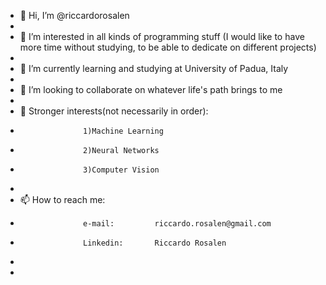 - 👋 Hi, I’m @riccardorosalen
- 
- 👀 I’m interested in all kinds of programming stuff (I would like to have more time without studying, to be able to dedicate on different projects)
- 
- 🌱 I’m currently learning and studying at University of Padua, Italy
- 
- 💞️ I’m looking to collaborate on whatever life's path brings to me 
-
- 🦾 Stronger interests(not necessarily in order): 
- 					1)Machine Learning
- 					2)Neural Networks
- 					3)Computer Vision
-
- 📫 How to reach me:
- 					e-mail: 		riccardo.rosalen@gmail.com
- 					Linkedin: 		Riccardo Rosalen
- 					
- 					

<!---
riccardorosalen/riccardorosalen is a ✨ special ✨ repository because its `README.md` (this file) appears on your GitHub profile.
You can click the Preview link to take a look at your changes.
--->
